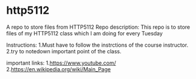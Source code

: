 # http5112
A repo to store files from HTTP5112
Repo description: This repo is to store files of my HTTP5112 class which I am doing for every Tuesday

Instructions:
1.Must have to follow the instrctions of the course instructor.
2.try to notedown important point of the class.

important links: 1.https://www.youtube.com/
2.https://en.wikipedia.org/wiki/Main_Page
